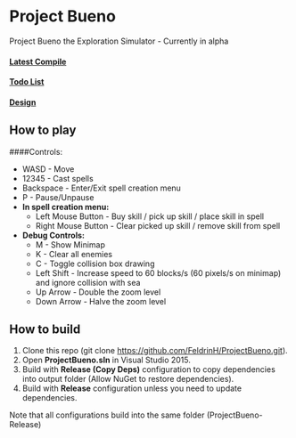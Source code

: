 # Project Bueno
Project Bueno the Exploration Simulator - Currently in alpha
#### [Latest Compile](https://www.dropbox.com/sh/tylckc25tfdv41r/AAB4olM2lmImcnB-SQHdBNc7a?dl=1)
#### [Todo List](DesignUndone.txt)
#### [Design](https://www.dropbox.com/s/ci4adh4dlwas6gk/Design.txt?dl=0)

## How to play
####Controls: 
* WASD - Move
* 12345 - Cast spells
* Backspace - Enter/Exit spell creation menu
* P - Pause/Unpause
* **In spell creation menu:**
	* Left Mouse Button - Buy skill / pick up skill / place skill in spell
	* Right Mouse Button - Clear picked up skill / remove skill from spell
* **Debug Controls:**
	* M - Show Minimap
	* K - Clear all enemies
	* C - Toggle collision box drawing
	* Left Shift - Increase speed to 60 blocks/s (60 pixels/s on minimap) and ignore collision with sea
	* Up Arrow - Double the zoom level
	* Down Arrow - Halve the zoom level

## How to build
1. Clone this repo (git clone https://github.com/FeldrinH/ProjectBueno.git).
2. Open **ProjectBueno.sln** in Visual Studio 2015.
3. Build with **Release (Copy Deps)** configuration to copy dependencies into output folder (Allow NuGet to restore dependencies).
4. Build with **Release** configuration unless you need to update dependencies.

Note that all configurations build into the same folder (ProjectBueno-Release)
